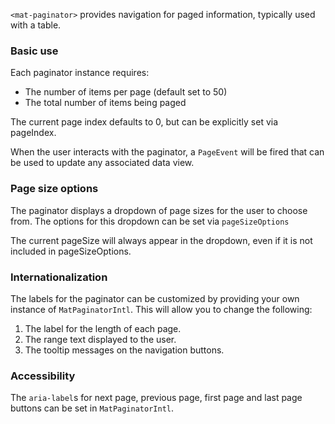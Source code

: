`<mat-paginator>` provides navigation for paged information, typically used with a table.

<!-- example(paginator-overview) -->

### Basic use
Each paginator instance requires:
* The number of items per page (default set to 50)
* The total number of items being paged

The current page index defaults to 0, but can be explicitly set via pageIndex.

When the user interacts with the paginator, a `PageEvent` will be fired that can be used to update
any associated data view.

### Page size options
The paginator displays a dropdown of page sizes for the user to choose from. The options for this
dropdown can be set via `pageSizeOptions`

The current pageSize will always appear in the dropdown, even if it is not included in pageSizeOptions.

### Internationalization
The labels for the paginator can be customized by providing your own instance of `MatPaginatorIntl`.
This will allow you to change the following:
 1. The label for the length of each page.
 2. The range text displayed to the user.
 3. The tooltip messages on the navigation buttons.

### Accessibility
The `aria-label`s for next page, previous page, first page and last page buttons can be set in `MatPaginatorIntl`.
